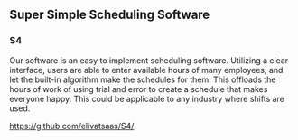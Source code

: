 ## Super Simple Scheduling Software

### S4

Our software is an easy to implement scheduling software.  Utilizing a clear interface, users are able to enter available hours of many employees, and let the built-in algorithm make the schedules for them.  This offloads the hours of work of using trial and error to create a schedule that makes everyone happy.  This could be applicable to any industry where shifts are used.


https://github.com/elivatsaas/S4/
